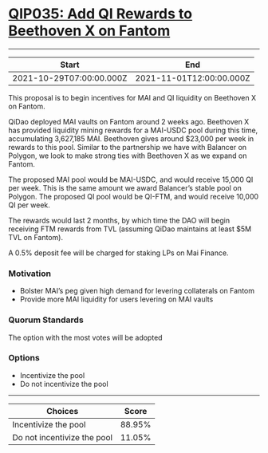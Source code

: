 
# [QIP035: Add QI Rewards to Beethoven X on Fantom](https://snapshot.org/#/qidao.eth/proposal/0xc055a12ce7015e4f482788141d9bdd6bf9f70102c0c290300b8a64f2defa2fbe)

---
| Start | End |
| --- | --- |
| 2021-10-29T07:00:00.000Z | 2021-11-01T12:00:00.000Z |


This proposal is to begin incentives for MAI and QI liquidity on Beethoven X on Fantom.

QiDao deployed MAI vaults on Fantom around 2 weeks ago. Beethoven X has provided liquidity mining rewards for a MAI-USDC pool during this time, accumulating 3,627,185 MAI. Beethoven gives around $23,000 per week in rewards to this pool. Similar to the partnership we have with Balancer on Polygon, we look to make strong ties with Beethoven X as we expand on Fantom.

The proposed MAI pool would be MAI-USDC, and would receive 15,000 QI per week. This is the same amount we award Balancer’s stable pool on Polygon. The proposed QI pool would be QI-FTM, and would receive 10,000 QI per week.

The rewards would last 2 months, by which time the DAO will begin receiving FTM rewards from TVL (assuming QiDao maintains at least $5M TVL on Fantom).

A 0.5% deposit fee will be charged for staking LPs on Mai Finance.

### Motivation

* Bolster MAI’s peg given high demand for levering collaterals on Fantom
* Provide more MAI liquidity for users levering on MAI vaults

### Quorum Standards

The option with the most votes will be adopted

### Options

* Incentivize the pool
* Do not incentivize the pool 

---
| Choices | Score |
| --- | --- |
| Incentivize the pool | 88.95% |
| Do not incentivize the pool | 11.05% |

